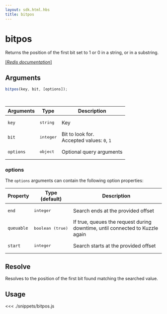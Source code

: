 ```yaml
---
layout: sdk.html.hbs
title: bitpos
---
```


# bitpos

Returns the position of the first bit set to 1 or 0 in a string, or in a substring.

[[_Redis documentation_]](https://redis.io/commands/bitpos)

## Arguments

```js
bitpos(key, bit, [options]);
```

<br/>

| Arguments | Type               | Description                                    |
| --------- | ------------------ | ---------------------------------------------- |
| `key`     | <pre>string</pre>  | Key                                            |
| `bit`     | <pre>integer</pre> | Bit to look for.<br/>Accepted values: `0`, `1` |
| `options` | <pre>object</pre>  | Optional query arguments                       |

### options

The `options` arguments can contain the following option properties:

| Property   | Type (default)            | Description                                                                  |
| ---------- | ------------------------- | ---------------------------------------------------------------------------- |
| `end`      | <pre>integer</pre>        | Search ends at the provided offset                                           |
| `queuable` | <pre>boolean (true)</pre> | If true, queues the request during downtime, until connected to Kuzzle again |
| `start`    | <pre>integer</pre>        | Search starts at the provided offset                                         |

## Resolve

Resolves to the position of the first bit found matching the searched value.

## Usage

<<< ./snippets/bitpos.js
